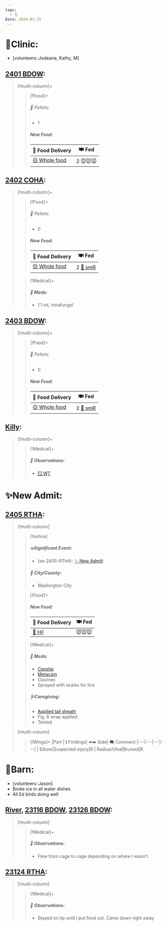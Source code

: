 ```yaml
---
tags:
  - 🗒️
Date: 2024-01-25
---
```


# 🏥Clinic:
- [volunteers::Jodeane, Kathy, M]

## [2401 BDOW](../RARE%20Birds/2401%20BDOW.md):
> [!multi-column]+
>
>> [!Food]+
>>###### 💩 Pellets:
>>- 1
>>
>> ##### New Food:
>> |🚚 Food Delivery| 🍽️ Fed|
>> |---|---|
>>|[🟡 Whole food](../Admin/Codes/Whole%20food.md)|2 🐭🐭🐭
>

## [2402 COHA](../RARE%20Birds/2402%20COHA.md):
> [!multi-column]+
>
>> [!Food]+
>>###### 💩 Pellets:
>>- 0
>>
>> ##### New Food:
>> |🚚 Food Delivery| 🍽️ Fed|
>> |---|---|
>>|[🟡 Whole food](../Admin/Codes/Whole%20food.md)|2 [🐀 smR](../Admin/Codes/Food/Small%20Rat.md)
>
>> [!Medical]+
>> ##### 💊 Meds:
>>- 1.1 mL intrafungel

## [2403 BDOW](../RARE%20Birds/2403%20BDOW.md):
> [!multi-column]+
>
>> [!Food]+
>>###### 💩 Pellets:
>>- 0
>>
>> ##### New Food:
>> |🚚 Food Delivery| 🍽️ Fed|
>> |---|---|
>>|[🟡 Whole food](../Admin/Codes/Whole%20food.md)|2 [🐀 smR](../Admin/Codes/Food/Small%20Rat.md)
>

## [Killy](../RARE%20Birds/Ed%20Birds/Killy.md):
> [!multi-column]+
>
>> [!Medical]+
>> ##### 🔭 Observations:
>> - [🪟 WT](../Admin/Codes/Window%20time.md)

# ✨New Admit:

## [2405 RTHA](../RARE%20Birds/2405%20RTHA.md):
> [!multi-column]
>
>> [!notice]
>> ##### 💥Significant Event:
>> - (se-2405-RTHA:: [✨ New Admit](../Admin/Codes/New%20Admit.md))
>>
>> ##### 🌆 City/County:
>> - Washington City
>>
>
>> [!Food]+
>> ##### New Food:
>> |🚚 Food Delivery| 🍽️ Fed|
>> |---|---|
>>|[🫱 HF](../Admin/Codes/Handfed.md)|🐭🐭🐭
>
>> [!Medical]+
>> ##### 💊 Meds:
>> - [Capstar](../Admin/Codes/Medication/Capstar.md)
>> - [Metacam](../Admin/Codes/Medication/Metacam.md)
>> - Clavinex
>> - Sprayed with scalex for lice
>>
>> ##### 🩺Caregiving:
>> - [Applied tail sheath](../Admin/Codes/Applied%20tail%20sheath.md)
>> - Fig. 8 wrap applied
>> - Tented
>>

> [!multi-column]
>> [!Wings]+
>> |Part | ❗ Findings| ⬅️➡️ Side| 🗨️ Comment
>> |---|---|---|---|
>>| Elbow|Suspected injury|R
>>| Radius/Ulna|Bruised|R

# 🏡Barn:
- [volunteers::Jason]
- Broke ice in all water dishes
- All Ed birds doing well

## [River](../RARE%20Birds/Ed%20Birds/River.md), [23116 BDOW](../RARE%20Birds/23116%20BDOW.md), [23126 BDOW](../RARE%20Birds/23126%20BDOW.md):
> [!multi-column]
>
>> [!Medical]+
>> ##### 🔭 Observations:
>> - Flew from cage to cage depending on where I wasn’t.

## [23124 RTHA](../RARE%20Birds/23124%20RTHA.md):
> [!multi-column]
>
>> [!Medical]+
>> ##### 🔭 Observations:
>> - Stayed on hp until I put food out. Came down right away

